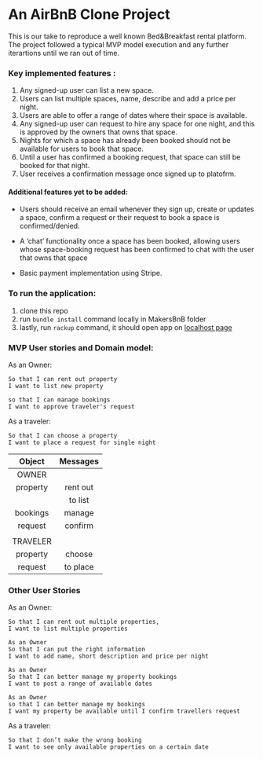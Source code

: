# An AirBnB Clone Project

This is our take to reproduce a well known Bed&Breakfast rental platform. The project followed a typical MVP model execution and any further iterartions until we ran out of time. 


### Key implemented features :

1. Any signed-up user can list a new space.
2. Users can list multiple spaces, name, describe and add a price per night.
3. Users are able to offer a range of dates where their space is available.
4. Any signed-up user can request to hire any space for one night, and this is approved by the owners that owns that space.
5. Nights for which a space has already been booked should not be available for users to book that space.
6. Until a user has confirmed a booking request, that space can still be booked for that night.
7. User receives a confirmation message once signed up to platofrm. 

#### Additional features yet to be added: 

- Users should receive an email whenever they sign up, create or updates a space, confirm a request or their request to book a space is confirmed/denied. 

- A ‘chat’ functionality once a space has been booked, allowing users whose space-booking request has been confirmed to chat with the user that owns that space

- Basic payment implementation using Stripe.

### To run the application:

1. clone this repo
2. run ``` bundle install ``` command locally in MakersBnB folder
3. lastly, run ``` rackup ``` command, it should open app on [localhost page](http://localhost:9292/)


### MVP User stories and Domain model:

As an Owner:
```
So that I can rent out property
I want to list new property
```
```
so that I can manage bookings
I want to approve traveler's request
```

As a traveler:
```
So that I can choose a property
I want to place a request for single night
```

| Object           | Messages      |
|:----------------:|:-------------:|
|OWNER             |               |
| property         | rent out      |
|                  | to list       |    
| bookings         | manage        |
| request          | confirm       |
|                  |               |
| TRAVELER         |               |
| property         | choose        |
| request          | to place      |


### Other User Stories

As an Owner:
```
So that I can rent out multiple properties,
I want to list multiple properties
```
```
As an Owner
So that I can put the right information
I want to add name, short description and price per night
```
```
As an Owner
So that I can better manage my property bookings
I want to post a range of available dates
```
```
As an Owner
so that I can better manage my bookings
I want my property be available until I confirm travellers request
```
As a traveler:
```
So that I don’t make the wrong booking
I want to see only available properties on a certain date
```
